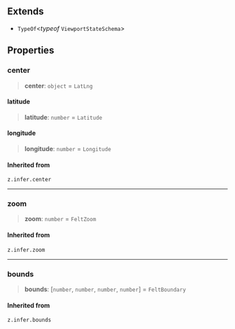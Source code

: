 ## Extends

- `TypeOf`\<*typeof* `ViewportStateSchema`\>

## Properties

### center

> **center**: `object` = `LatLng`

#### latitude

> **latitude**: `number` = `Latitude`

#### longitude

> **longitude**: `number` = `Longitude`

#### Inherited from

`z.infer.center`

***

### zoom

> **zoom**: `number` = `FeltZoom`

#### Inherited from

`z.infer.zoom`

***

### bounds

> **bounds**: [`number`, `number`, `number`, `number`] = `FeltBoundary`

#### Inherited from

`z.infer.bounds`
